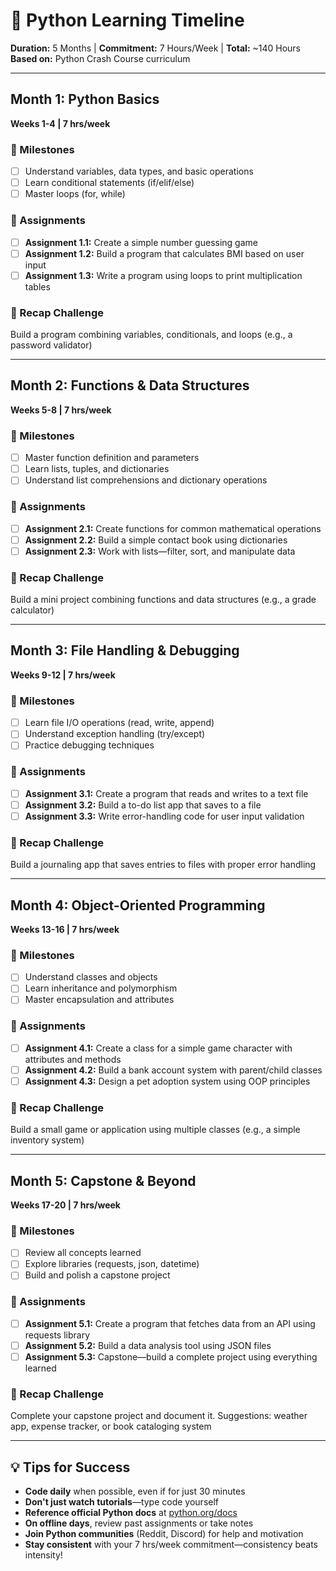 # 🐍 Python Learning Timeline

**Duration:** 5 Months | **Commitment:** 7 Hours/Week | **Total:** ~140 Hours  
**Based on:** Python Crash Course curriculum

---

## Month 1: Python Basics

**Weeks 1-4 | 7 hrs/week**

### 📍 Milestones

- [ ] Understand variables, data types, and basic operations
- [ ] Learn conditional statements (if/elif/else)
- [ ] Master loops (for, while)

### 📝 Assignments

- [ ] **Assignment 1.1:** Create a simple number guessing game
- [ ] **Assignment 1.2:** Build a program that calculates BMI based on user input
- [ ] **Assignment 1.3:** Write a program using loops to print multiplication tables

### 🎯 Recap Challenge

Build a program combining variables, conditionals, and loops (e.g., a password validator)

---

## Month 2: Functions & Data Structures

**Weeks 5-8 | 7 hrs/week**

### 📍 Milestones

- [ ] Master function definition and parameters
- [ ] Learn lists, tuples, and dictionaries
- [ ] Understand list comprehensions and dictionary operations

### 📝 Assignments

- [ ] **Assignment 2.1:** Create functions for common mathematical operations
- [ ] **Assignment 2.2:** Build a simple contact book using dictionaries
- [ ] **Assignment 2.3:** Work with lists—filter, sort, and manipulate data

### 🎯 Recap Challenge

Build a mini project combining functions and data structures (e.g., a grade calculator)

---

## Month 3: File Handling & Debugging

**Weeks 9-12 | 7 hrs/week**

### 📍 Milestones

- [ ] Learn file I/O operations (read, write, append)
- [ ] Understand exception handling (try/except)
- [ ] Practice debugging techniques

### 📝 Assignments

- [ ] **Assignment 3.1:** Create a program that reads and writes to a text file
- [ ] **Assignment 3.2:** Build a to-do list app that saves to a file
- [ ] **Assignment 3.3:** Write error-handling code for user input validation

### 🎯 Recap Challenge

Build a journaling app that saves entries to files with proper error handling

---

## Month 4: Object-Oriented Programming

**Weeks 13-16 | 7 hrs/week**

### 📍 Milestones

- [ ] Understand classes and objects
- [ ] Learn inheritance and polymorphism
- [ ] Master encapsulation and attributes

### 📝 Assignments

- [ ] **Assignment 4.1:** Create a class for a simple game character with attributes and methods
- [ ] **Assignment 4.2:** Build a bank account system with parent/child classes
- [ ] **Assignment 4.3:** Design a pet adoption system using OOP principles

### 🎯 Recap Challenge

Build a small game or application using multiple classes (e.g., a simple inventory system)

---

## Month 5: Capstone & Beyond

**Weeks 17-20 | 7 hrs/week**

### 📍 Milestones

- [ ] Review all concepts learned
- [ ] Explore libraries (requests, json, datetime)
- [ ] Build and polish a capstone project

### 📝 Assignments

- [ ] **Assignment 5.1:** Create a program that fetches data from an API using requests library
- [ ] **Assignment 5.2:** Build a data analysis tool using JSON files
- [ ] **Assignment 5.3:** Capstone—build a complete project using everything learned

### 🎯 Recap Challenge

Complete your capstone project and document it. Suggestions: weather app, expense tracker, or book cataloging system

---

## 💡 Tips for Success

- **Code daily** when possible, even if for just 30 minutes
- **Don't just watch tutorials**—type code yourself
- **Reference official Python docs** at [python.org/docs](https://www.python.org/doc)
- **On offline days**, review past assignments or take notes
- **Join Python communities** (Reddit, Discord) for help and motivation
- **Stay consistent** with your 7 hrs/week commitment—consistency beats intensity!
